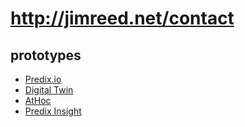 # http://jimreed.net/contact
## prototypes
* [Predix.io](https://jimreedia.github.io/prototypes-pages/predix-io-2015/)
* [Digital Twin](https://jimreedia.github.io/prototypes-pages/digital-twin-prototype-2017)
* [AtHoc](https://jimreedia.github.io/prototypes-pages/athoc-early-dashboard-concept-2013)
* [Predix Insight](https://jimreedia.github.io/prototypes-pages/predix-insight-2014)